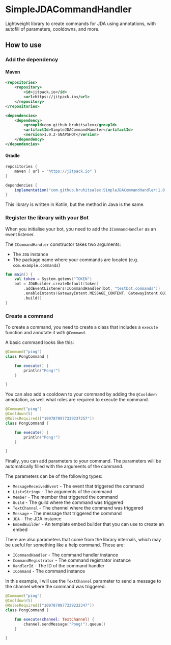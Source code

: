 # SimpleJDACommandHandler

Lightweight library to create commands for JDA using annotations, with autofill of parameters, cooldowns, and more.

## How to use

### Add the dependency

#### Maven

```xml
<repositories>
    <repository>
        <id>jitpack.io</id>
        <url>https://jitpack.io</url>
    </repository>
</repositories>

<dependencies>
    <dependency>
        <groupId>com.github.bruhitsalex</groupId>
        <artifactId>SimpleJDACommandHandler</artifactId>
        <version>1.0.2-SNAPSHOT</version>
    </dependency>
</dependencies>
```

#### Gradle

```groovy
repositories {
    maven { url = "https://jitpack.io" }
}

dependencies {
    implementation("com.github.bruhitsalex:SimpleJDACommandHandler:1.0.2-SNAPSHOT")
}
```

This library is written in Kotlin, but the method in Java is the same.

### Register the library with your Bot

When you initialise your bot, you need to add the `ICommandHandler` as an event listener.

The `ICommandHandler` constructor takes two arguments:

- The `JDA` instance
- The package name where your commands are located (e.g. `com.example.commands`)

```kotlin
fun main() {
    val token = System.getenv("TOKEN")
    bot = JDABuilder.createDefault(token)
        .addEventListeners(ICommandHandler(bot, "testbot.commands"))
        .enableIntents(GatewayIntent.MESSAGE_CONTENT, GatewayIntent.GUILD_MEMBERS)
        .build()
}
```

### Create a command

To create a command, you need to create a class that includes a `execute` function and annotate it with `@Command`.

A basic command looks like this:

```kotlin
@Command("ping")
class PongCommand {

    fun execute() {
        println("Pong!")
    }

}
```

You can also add a cooldown to your command by adding the `@Cooldown` annotation, as well what roles are required to execute the command.

```kotlin
@Command("ping")
@Cooldown(5)
@RolesRequired(["1097870977339237257"])
class PongCommand {

    fun execute() {
        println("Pong!")
    }

}
```

Finally, you can add parameters to your command. The parameters will be automatically filled with the arguments of the command.

The parameters can be of the following types:

- `MessageReceivedEvent` - The event that triggered the command
- `List<String>` - The arguments of the command
- `Member` - The member that triggered the command
- `Guild` - The guild where the command was triggered
- `TextChannel` - The channel where the command was triggered
- `Message` - The message that triggered the command
- `JDA` - The JDA instance
- `EmbedBuilder` - An template embed builder that you can use to create an embed

There are also parameters that come from the library internals, which may be useful for something like a help command. These are:

- `ICommandHandler` - The command handler instance
- `CommandRegistrator` - The command registrator instance
- `HandlerId` - The ID of the command handler
- `ICommand` - The command instance

In this example, I will use the `TextChannel` parameter to send a message to the channel where the command was triggered.

```kotlin
@Command("ping")
@Cooldown(5)
@RolesRequired(["1097870977339232347"])
class PongCommand {

    fun execute(channel: TextChannel) {
        channel.sendMessage("Pong!").queue()
    }

}
```